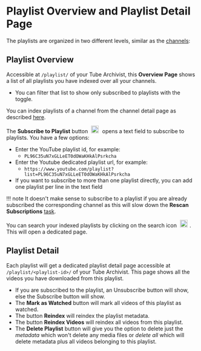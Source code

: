 # Playlist Overview and Playlist Detail Page
The playlists are organized in two different levels, similar as the [channels](Channels):

## Playlist Overview
Accessible at `/playlist/` of your Tube Archivist, this **Overview Page** shows a list of all playlists you have indexed over all your channels.
- You can filter that list to show only subscribed to playlists with the toggle.

You can index playlists of a channel from the channel detail page as described [here](Channels#channel-detail).

The **Subscribe to Playlist** button <img src="/assets/icon-add.png?raw=true" alt="add icon" width="20px" style="margin:0 5px;"> opens a text field to subscribe to playlists. You have a few options:

- Enter the YouTube playlist id, for example:
    - `PL96C35uN7xGLLeET0dOWaKHkAlPsrkcha`
- Enter the Youtube dedicated playlist url, for example:
    - `https://www.youtube.com/playlist?list=PL96C35uN7xGLLeET0dOWaKHkAlPsrkcha`
- If you want to subscribe to more than one playlist directly, you can add one playlist per line in the text field

!!! note
    It doesn't make sense to subscribe to a playlist if you are already subscribed the corresponding channel as this will slow down the **Rescan Subscriptions** [task](Downloads.md#rescan-subscriptions).

You can search your indexed playlists by clicking on the search icon <img src="/assets/icon-search.png?raw=true" alt="search icon" width="20px" style="margin:0 5px;">. This will open a dedicated page.

## Playlist Detail
Each playlist will get a dedicated playlist detail page accessible at `/playlist/<playlist-id>/` of your Tube Archivist. This page shows all the videos you have downloaded from this playlist.

- If you are subscribed to the playlist, an Unsubscribe button will show, else the Subscribe button will show.
- The **Mark as Watched** button will mark all videos of this playlist as watched.
- The button **Reindex** will reindex the playlist metadata.
- The button **Reindex Videos** will reindex all videos from this playlist.
- The **Delete Playlist** button will give you the option to delete just the *metadata* which won't delete any media files or *delete all* which will delete metadata plus all videos belonging to this playlist.